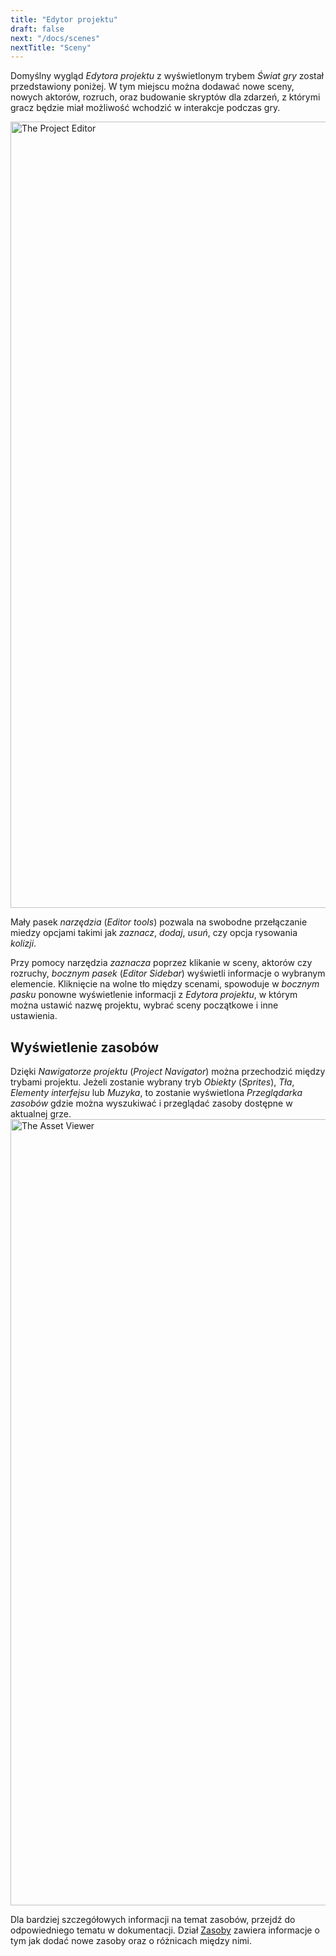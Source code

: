 ```yaml
---
title: "Edytor projektu"
draft: false
next: "/docs/scenes"
nextTitle: "Sceny"
---
```


Domyślny wygląd _Edytora projektu_ z wyświetlonym trybem _Świat gry_ został przedstawiony poniżej. W tym miejscu można dodawać nowe sceny, nowych aktorów, rozruch, oraz budowanie skryptów dla zdarzeń, z którymi gracz będzie miał możliwość wchodzić w interakcje podczas gry.

<img title="The Project Editor" src="/img/screenshots/project-editor.png" width="1258">

Mały pasek _narzędzia_ (_Editor tools_) pozwala na swobodne przełączanie miedzy opcjami takimi jak _zaznacz_, _dodaj_, _usuń_, czy opcja rysowania _kolizji_.  

Przy pomocy narzędzia _zaznacza_ poprzez klikanie w sceny, aktorów czy rozruchy,  _bocznym pasek_ (_Editor Sidebar_) wyświetli informacje o wybranym elemencie. Kliknięcie na wolne tło między scenami, spowoduje w _bocznym pasku_ ponowne wyświetlenie informacji z _Edytora projektu_, w którym można ustawić nazwę projektu, wybrać sceny początkowe i inne ustawienia.

## Wyświetlenie zasobów

Dzięki _Nawigatorze projektu_ (_Project Navigator_) można przechodzić między trybami projektu. Jeżeli zostanie wybrany tryb _Obiekty_ (_Sprites_), _Tła_, _Elementy interfejsu_ lub _Muzyka_, to zostanie wyświetlona _Przeglądarka zasobów_ gdzie można wyszukiwać i przeglądać zasoby dostępne w aktualnej grze.
<img title="The Asset Viewer" src="/img/screenshots/asset-viewer.png" width="1258">

Dla bardziej szczegółowych informacji na temat zasobów, przejdź do odpowiedniego tematu w dokumentacji. Dział [Zasoby](/docs/assets) zawiera informacje o tym jak dodać nowe zasoby oraz o różnicach między nimi.  
